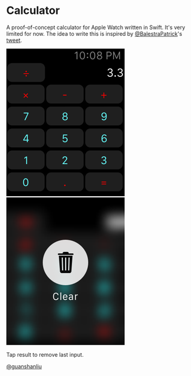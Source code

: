 # Calculator

A proof-of-concept calculator for Apple Watch written in Swift. It's very limited for now. The idea to write this is inspired by [@BalestraPatrick](https://www.twitter.com/BalestraPatrick)'s [tweet](https://twitter.com/BalestraPatrick/status/536259176415367170).

![](screenshot-1.png)
![](screenshot-2.png)

Tap result to remove last input.

[@guanshanliu](https://twitter.com/guanshanliu)
